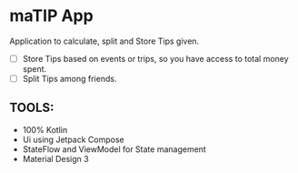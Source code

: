 # maTIP App

Application to calculate, split and Store Tips given.

- [ ] Store Tips based on events or trips, so you have access to total money spent.
- [ ] Split Tips among friends.

## TOOLS:

- 100% Kotlin
- Ui using Jetpack Compose
- StateFlow and ViewModel for State management
- Material Design 3